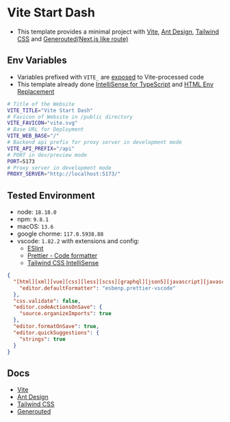 # Vite Start Dash

- This template provides a minimal project with [Vite](https://vitejs.dev/), [Ant Design](https://ant.design/), [Tailwind CSS](https://tailwindcss.com/) and [Generouted(Next.js like route)](https://github.com/oedotme/generouted)

## Env Variables

- Variables prefixed with `VITE_` are [exposed](https://vitejs.dev/guide/env-and-mode.html#env-files) to Vite-processed code
- This template already done [IntelliSense for TypeScript](https://vitejs.dev/guide/env-and-mode.html#intellisense-for-typescript) and [HTML Env Replacement](https://vitejs.dev/guide/env-and-mode.html#html-env-replacement)

```sh
# Title of the Website
VITE_TITLE="Vite Start Dash"
# Favicon of Website in /public directory
VITE_FAVICON="vite.svg"
# Base URL for Deployment
VITE_WEB_BASE="/"
# Backend api prefix for proxy server in development mode
VITE_API_PREFIX="/api"
# PORT in dev/preview mode
PORT=5173
# Proxy server in development mode
PROXY_SERVER="http://localhost:5173/"
```

## Tested Environment

- node: `18.18.0`
- npm: `9.8.1`
- macOS: `13.6`
- google chorme: `117.0.5938.88`
- vscode: `1.82.2` with extensions and config:
  - [ESlint](https://marketplace.visualstudio.com/items?itemName=dbaeumer.vscode-eslint)
  - [Prettier - Code formatter](https://marketplace.visualstudio.com/items?itemName=esbenp.prettier-vscode)
  - [Tailwind CSS IntelliSense](https://marketplace.visualstudio.com/items?itemName=bradlc.vscode-tailwindcss)

```json
{
  "[html][xml][vue][css][less][scss][graphql][json5][javascript][javascriptreact][typescript][typescriptreact][markdown][markdown-math][markdown_latex_combined][juliamarkdown][json][jsonc][yaml]": {
    "editor.defaultFormatter": "esbenp.prettier-vscode"
  },
  "css.validate": false,
  "editor.codeActionsOnSave": {
    "source.organizeImports": true
  },
  "editor.formatOnSave": true,
  "editor.quickSuggestions": {
    "strings": true
  }
}
```

## Docs

- [Vite](https://vitejs.dev/)
- [Ant Design](https://ant.design/)
- [Tailwind CSS](https://tailwindcss.com/)
- [Generouted](https://github.com/oedotme/generouted)
